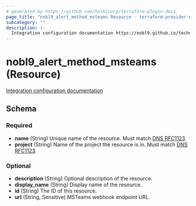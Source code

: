 ```yaml
---
# generated by https://github.com/hashicorp/terraform-plugin-docs
page_title: "nobl9_alert_method_msteams Resource - terraform-provider-nobl9"
subcategory: ""
description: |-
  Integration configuration documentation https://nobl9.github.io/techdocs_YAML_Guide/#ms-teams-alert-method
---
```


# nobl9_alert_method_msteams (Resource)

[Integration configuration documentation](https://nobl9.github.io/techdocs_YAML_Guide/#ms-teams-alert-method)



<!-- schema generated by tfplugindocs -->
## Schema

### Required

- **name** (String) Unique name of the resource. Must match [DNS RFC1123](https://kubernetes.io/docs/concepts/overview/working-with-objects/names/#names).
- **project** (String) Name of the project the resource is in. Must match [DNS RFC1123](https://kubernetes.io/docs/concepts/overview/working-with-objects/names/#names).

### Optional

- **description** (String) Optional description of the resource.
- **display_name** (String) Display name of the resource.
- **id** (String) The ID of this resource.
- **url** (String, Sensitive) MSTeams webhook endpoint URL.


